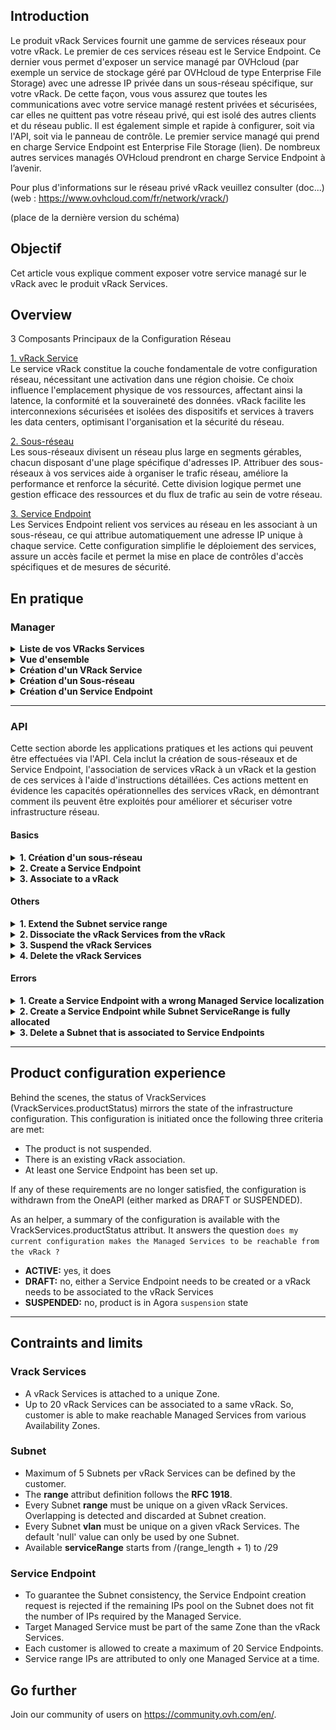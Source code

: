 ## Introduction

Le produit vRack Services fournit une gamme de services réseaux pour votre vRack. Le premier de ces services réseau est le Service Endpoint. Ce dernier vous permet d'exposer un service managé par OVHcloud (par exemple un service de stockage géré par OVHcloud de type Enterprise File Storage) avec une adresse IP privée dans un sous-réseau spécifique, sur votre vRack. De cette façon, vous vous assurez que toutes les communications avec votre service managé restent privées et sécurisées, car elles ne quittent pas votre réseau privé, qui est isolé des autres clients et du réseau public. Il est également simple et rapide à configurer, soit via l'API, soit via le panneau de contrôle. Le premier service managé qui prend en charge Service Endpoint est Enterprise File Storage (lien). De nombreux autres services managés OVHcloud prendront en charge Service Endpoint à l’avenir.

Pour plus d'informations sur le réseau privé vRack veuillez consulter (doc...) (web : https://www.ovhcloud.com/fr/network/vrack/)

(place de la dernière version du schéma)

## Objectif

Cet article vous explique comment exposer votre service managé sur le vRack avec le produit vRack Services.

## Overview
3 Composants Principaux de la Configuration Réseau   

<ins>1. vRack Service</ins>   
Le service vRack constitue la couche fondamentale de votre configuration réseau, nécessitant une activation dans une région choisie. Ce choix influence l'emplacement physique de vos ressources, affectant ainsi la latence, la conformité et la souveraineté des données. vRack facilite les interconnexions sécurisées et isolées des dispositifs et services à travers les data centers, optimisant l'organisation et la sécurité du réseau.
   
<ins>2. Sous-réseau</ins>   
Les sous-réseaux divisent un réseau plus large en segments gérables, chacun disposant d'une plage spécifique d'adresses IP. Attribuer des sous-réseaux à vos services aide à organiser le trafic réseau, améliore la performance et renforce la sécurité. Cette division logique permet une gestion efficace des ressources et du flux de trafic au sein de votre réseau.
   
<ins>3. Service Endpoint</ins>   
Les Services Endpoint relient vos services au réseau en les associant à un sous-réseau, ce qui attribue automatiquement une adresse IP unique à chaque service. Cette configuration simplifie le déploiement des services, assure un accès facile et permet la mise en place de contrôles d'accès spécifiques et de mesures de sécurité.


## En pratique

### Manager



<details>

  <summary><b>Liste de vos VRacks Services</b> </summary>

<blockquote>
    
![overview 01](images/01-VRS.png){.thumbnail}

</blockquote>

</details>


<details>
    
  <summary><b>Vue d'ensemble </b> </summary>

![overview 01](images/07-VRS.png){.thumbnail}

---

![overview 01](images/08-VRS.png){.thumbnail}

---

![overview 01](images/09-VRS.png){.thumbnail}
  
    

</details>

<details>
  <summary><b>Création d'un VRack Service</b> </summary>

![overview 01](images/03-VRS.png){.thumbnail}

---

![overview 01](images/04-VRS.png){.thumbnail}

---

![overview 01](images/05-VRS.png){.thumbnail}

---

![overview 01](images/06-VRS.png){.thumbnail}
    
</details>

<details>
  <summary><b>Création d'un Sous-réseau</b> </summary>

    

![overview 01](images/10-VRS.png){.thumbnail}

---

![overview 01](images/12-VRS.png){.thumbnail}

---

![overview 01](images/14-VRS.png){.thumbnail}

</details>


<details>
  <summary><b>Création d'un Service Endpoint</b> </summary>

![overview 01](images/15-VRS.png){.thumbnail}
    

</details>




---

### API

Cette section aborde les applications pratiques et les actions qui peuvent être effectuées via l'API. Cela inclut la création de sous-réseaux et de Service Endpoint, l'association de services vRack à un vRack et la gestion de ces services à l'aide d'instructions détaillées. Ces actions mettent en évidence les capacités opérationnelles des services vRack, en démontrant comment ils peuvent être exploités pour améliorer et sécuriser votre infrastructure réseau.

#### Basics

<details>
  <summary><b>1. Création d'un sous-réseau</b> </summary>
    
<blockquote>
    
  Request Subnet creation (always synchronous)

```bash
$ curl -XPOST -d '{"range": "172.21.0.0/27", "serviceRange": "172.21.0.0/29", "vlan": "10"}' https://api.ovh.com/2.0/vrackServices/vrs-1234567/subnet
```

> <details>
>   <summary>Click here to see the result</summary>
> 
> ```console
> HTTP/1.1 201 Created
> Location: https://api.ovh.com/2.0/vrackServices/vrs-2034567/subnet/sub-4567890
> {
>     "id": "sub-4567890",
>     "resourceStatus": "READY",
>     "targetSpec" : {
>         "displayName": "rbx_nominal_services",
>         "serviceRange": "172.21.0.0/29"
>     },
>     "currentState": {
>         "displayName": "rbx_nominal_services",
>         "vrackServicesId": "vrs-1234567",
>         "range": "172.21.0.0/27",
>         "serviceRange": "172.21.0.0/29",
>         "vlan": 10,
>     },
>     "createdAt": "2024-01-19T14:53:22.323452Z",
>     "updatedAt": "2024-01-19T14:53:22.323452Z"
> }
> ```    
>     
> </details>

</blockquote>

</details>


<details>
  <summary><b>2. Create a Service Endpoint </b>     </summary>

<blockquote>

1. <ins>Request Service Endpoint creation (asynchronous as a vRack association exists)</ins>   
Here we use the second managed serice listed previously in 3.1 section "List all Managed Services compatible with the vRack Services"

```bash
$ curl -XPOST -d '{"serviceType": "entreprise-file-storage", "serviceId": "1fd7bf30-6722-4658-b3db-
92e269185f46"}' https://api.ovh.com/2.0/vrackServices/vrs-1234567/subnet/sub-4567890/serviceEndpoint
```  

> <details>
>   <summary>Click here to see the result</summary>
>     
> ```console
> HTTP/1.1 201 Created
> Location: https://api.ovh.com/2.0/vrackServices/vrs-1234567/subnet/sub-4567890/serviceEndpoint/end-5678901
> {
>   "id": "end-5678901",
>   "resourceStatus": "CREATING",
>   "targetSpec": {
>     "displayName": "secured_data"
>   },
>   "currentState": {
>     "displayName": "secured_data",
>     "subnetId": "sub-4567890",
>     "serviceType": "entreprise-file-storage",
>     "serviceId": "1fd7bf30-6722-4658-b3db-92e269185f46",
>     "endpoints": {
>       1: {
>         "ip": "172.21.0.1",
>         "description": null        // Fetched from the Managed Service 'create' event
>       },
>       2: {
>         "ip": "172.21.0.2",
>         "description": null        // Fetched from the Managed Service 'create' event
>       },
>       3: {
>         "ip": "172.21.0.3",
>         "description": null        // Fetched from the Managed Service 'create' event
>       }
>     }
>   },
>   "createdAt": "2024-01-19T14:54:22.323452Z",
>   "updatedAt": "2024-01-19T14:54:22.323452Z"
> }
> ```
> 
> </details>

2. <ins>Request a second Service Endpoint creation</ins>   
Just in order to show you the behavior when you want launch a new request during the execution of the previous one.

```bash
$ curl -XPOST -d '{"serviceType": "entreprise-file-storage", "serviceId": "95569efa-61f2-4deb-8beea60b4213e1dc"}' https://api.ovh.com/2.0/vrackServices/vrs-1234567/subnet/sub-4567890/serviceEndpoint
```


> <details>
>   <summary>Click here to see the result</summary>
> 
>     
> ```console
> HTTP/1.1 409 Conflict
> {
>   "class": "Client::Conflict::ResourceBusy",
>   "message": "Subnet sub-1234567 is busy",
>   "details": {
>     "subnetId": "sub-1234567"
>   }
> }
> ```
> 
> </details>

3. <ins>So you can fetch resource status of the first requested Service Endpoint.</ins>   
In this way we can see the status of the resource is now READY
   
```bash
$ curl -XGET https://api.ovh.com/2.0/vrackServices/vrs-1234567/subnet/sub-4567890/serviceEndpoint/end-5678901
```


> <details>
>   <summary>Click here to see the result</summary>
>      
> ```console
> {
>   "id": "end-5678901",
>   "resourceStatus": "READY",
>   "targetSpec": {
>     "displayName": "critical_business"
>   },
>   "currentState": {
>     "displayName": "critical_business",
>     "subnetId": "sub-4567890",
>     "serviceType": "entreprise-file-storage",
>     "serviceId": "1fd7bf30-6722-4658-b3db-92e269185f46",
>     "endpoints": {
>       1: {
>         "ip": "172.21.0.1",
>         "description": null        // Fetched from the Managed Service 'create' event
>       },
>       2: {
>         "ip": "172.21.0.2",
>         "description": null        // Fetched from the Managed Service 'create' event
>       },
>       3: {
>         "ip": "172.21.0.3",
>         "description": null        // Fetched from the Managed Service 'create' event
>       }
>     }
>   },
>   "createdAt": "2024-01-19T14:54:22.323452Z",
>   "updatedAt": "2024-01-19T14:54:22.323452Z"
> }
> ```
> 
> </details>

</blockquote>

</details>



<details>
  <summary><b>3. Associate to a vRack</b>    </summary>

<blockquote>

1. <ins>Check eligibility to the vRack</ins>

```bash
$ curl -XGET https://api.ovh.com/1.0/vrack/pn-12345/allowedServices?serviceFamily=vrackServices
```  

> <details>
>   <summary>Click here to see the result</summary>
>    
> ```console
> {
>   "ipLoadbalancing": null,
>   "dedicatedConnect": null,
>   "dedicatedServer": null,
>   "vrackServices": [
>     "vrs-2345678",
>     "vrs-1234567"
>   ],
>   "ip": null,
>   "dedicatedCloudDatacenter": null,
>   "ovhCloudConnect": null,
>   "cloudProject": null,
>   "dedicatedCloud": null,
>   "legacyVrack": null,
>   "dedicatedServerInterface": null
> }
> ```
> 
> </details>



2. <ins>Request vRack association</ins>

```bash
$ curl -XPOST -d '{"vrackServices": "vrs-1234567"}' https://api.ovh.com/1.0/vrack/pn-12345/vrackServices
```

> <details>
>   <summary>Click here to see the result</summary>
> 
>     
> ```console
> [
>     todoDate: "2024-01-19T14:51:22.323452Z"
>     status: "init"
>     serviceName: "pn-12345"
>     orderId: null
>     lastUpdate: "2024-01-19T14:51:22.323452Z"
>     targetDomain: "vrs-1234567"
>     function: "addVrackServices"
>     id: 3456789
> ]
> ```
> 
> </details>



3. <ins>Fetch asynchronous task because it can takes few secondes</ins>
   Perhaps you can have some error during the execution of this task
   
```bash
$ curl -XGET https://api.ovh.com/1.0/vrack/pn-12345/task/3456789
```

> <details>
>   <summary>Click here to see the result</summary>
>     
> ```console
> HTTP/1.1 404 Not Found
> {
>     "message": "The requested object (taskId = 3456789) does not exist"
> }
> ```
>     
> </details>
   
4. <ins>When this synchronous task is done you can fetch the vRack Services status</ins>

```bash
$ curl -XGET https://api.ovh.com/2.0/vrackServices/vrs-1234567
```

> <details>
>   <summary>Click here to see the result</summary>
> 
>     
> ```console
> {
>   "id": "vrs-1234567",
>   "resourceStatus": "READY",
>   "targetSpec": {
>     "displayName": "Sample_Display_Name"
>   },
>   "currentState": {
>     "productStatus": "ACTIVE",
>     "displayName": "Sample_Display_Name",
>     "nicAdmin": "dp12345-ovh",
>     "nicTech": "dp12345-ovh",
>     "vrackId": "pn-12345",
>     "zone": "rbx",
>     "region": "eu-east-1",
>     "az": "eu-east-1-a"
>   },
>   "createdAt": "2024-01-19T14:40:22.323452Z",
>   "updatedAt": "2024-01-19T14:52:22.323452Z"
> }
> ```
>     
> </details>

</blockquote>

</details>












#### Others

<details>
  <summary><b>1. Extend the Subnet service range</b></summary>

<blockquote>

1. <ins>Create a 'extend-subnet-service-range.json' text file with these informations inside</ins>

```bash
$ cat extend-subnet-service-range.json
```

> <details>
>   <summary>Click here to see the result</summary>
> 
> ```console
> {
>   "targetSpec": {
>     "displayName": "rbx_nominal_services",
>     "serviceRange": "172.21.0.0/28"
>   }
> }
> ```
> 
> </details>

2. <ins>Request service range extension (asynchronous)</ins>

```bash
$ curl -XPUT -d@extend-subnet-service-range.json https://api.ovh.com/2.0/vrackServices/vrs-1234567/subnet/sub-
4567890
```

> <details>
>   <summary>Click here to see the result</summary>
>   
> ```console
> {
>   "id": "sub-4567890",
>   "resourceStatus": "UPDATING",
>   "targetSpec": {
>     "displayName": "rbx_nominal_services",
>     "serviceRange": "172.21.0.0/28"
>   },
>   "currentState": {
>     "displayName": "rbx_nominal_services",
>     "vrackServicesId": "vrs-1234567",
>     "range": "172.21.0.0/27",
>     "serviceRange": "172.21.0.0/29",
>     "vlan": 10
>   },
>   "createdAt": "2024-01-19T14:53:22.323452Z",
>   "updatedAt": "2024-01-19T14:58:22.323452Z"
> }
> ```
> 
> </details>

3. <ins>Fetch final state</ins>
   
```bash
$ curl -XGET https://api.ovh.com/2.0/vrackServices/vrs-1234567/subnet/sub-4567890
```

> <details>
>   <summary>Click here to see the result</summary>
>   
> ```console
> {
>   "id": "sub-4567890",
>   "resourceStatus": "READY",
>   "targetSpec": {
>     "displayName": "rbx_nominal_services",
>     "serviceRange": "172.21.0.0/28"
>   },
>   "currentState": {
>     "displayName": "rbx_nominal_services",
>     "vrackServicesId": "vrs-1234567",
>     "range": "172.21.0.0/27",
>     "serviceRange": "172.21.0.0/28",
>     "vlan": 10
>   },
>   "createdAt": "2024-01-19T14:53:22.323452Z",
>   "updatedAt": "2024-01-19T14:58:33.323452Z"
> }
> ```
> 
> </details>

</blockquote>

</details>


<details>
  <summary><b>2. Dissociate the vRack Services from the vRack</b></summary>

<blockquote>
  
1. <ins>Request vRack disassociation</ins>

```bash
$ curl -XDELETE https://api.ovh.com/1.0/vrack/pn-12345/vrackServices/vrs-1234567
```

> <details>
>   <summary>Click here to see the result</summary>
> 
> ```console
> {
>     todoDate: "2022-05-04T14:59:22.323452Z"
>     status: "init"
>     serviceName: "pn-12345"
>     orderId: null
>     lastUpdate: "2022-05-04T14:58:55.323452Z"
>     function: "removeVrackServices"
>     id: 5678901
> }
> ```
> 
> </details>


2. <ins>Fetch asynchronous task using the created task id</ins>

```bash
$ curl -XGET https://api.ovh.com/1.0/vrack/pn-12345/task/5678901
```


> <details>
>   <summary>Click here to see the result</summary>
> 
> ```console
> HTTP/1.1 404 Not Found
> {
>     "message": "The requested object (taskId = 3205546) does not exist"
> }
> ```
> 
> </details>

3. <ins>Asynchronous task done -> Fetch the vRack Services status</ins>

```bash
$ curl -XGET https://api.ovh.com/2.0/vrackServices/vrs-1234567
```


> <details>
>   <summary>Click here to see the result</summary>
> 
> ```console
> {
>     "id": "vrs-1234567",
>     "resourceStatus": "READY",
>     "targetSpec" : {
>         "displayName": "Backup_infra.",
>     },
>     "currentState": {
>         "productStatus": "DRAFT",
>         "displayName": "Backup_infra.",
>         "nicAdmin": "dp12345-ovh",
>         "nicTech": "dp12345-ovh",
>         "vrackId": null,
>         "zone": "rbx",
>         "region": "eu-east-1",
>         "az": "eu-east-1-a"
>     },
>     "createdAt": "2024-01-19T14:40:22.323452Z",
>     "updatedAt": "2024-01-19T14:59:55.323452Z"
> }
> ```
> 
> </details>

</blockquote>

</details>


<details>
  <summary><b>3. Suspend the vRack Services</b></summary>

<blockquote>
    
  Suspend triggered on Agora 'SUSPENSION' event consumption
Here we have the same result than dissociation

</blockquote>

</details>


<details>
  <summary><b>4. Delete the vRack Services</b></summary>

<blockquote>

   Deletion triggered on Agora 'TERMINATION' event consumption
   Then every resources deleted in cascade

</blockquote>

</details>


#### Errors

<details>
  <summary><b>1. Create a Service Endpoint with a wrong Managed Service localization</b></summary>

<blockquote>  

```bash
$ curl -XPOST -d '{"serviceType": "entreprise-file-storage", "serviceId": "95569efa-61f2-4deb-8beea60b4213e1dc"}'
https://api.ovh.com/2.0/vrackServices/vrs-1234567/subnet/sub-4567890/serviceEndpoint
```

> <details>
>   <summary>Click here to see the result</summary>
> 
> ```console
> HTTP/1.1 400 Bad Request
> {
>   "class": "Client::BadRequest::LocalizationMismatch",
>   "message": "Service 95569efa-61f2-4deb-8bee-a60b4213e1dc zone (rbx) does not match vRack Services vrs-2034567 zone (sbg)",
>   "details": {
>     "serviceId": "95569efa-61f2-4deb-8bee-a60b4213e1dc",
>     "vrackServiceZone": "rbx",
>     "vrackServiceId": "vrs-2034567",
>     "serviceZone": "sbg"
>   }
> }
> ```
> 
> </details>

</blockquote>

</details>


<details>
  <summary><b>2. Create a Service Endpoint while Subnet ServiceRange is fully allocated</b></summary>

<blockquote>
  
```bash
$ curl -XPOST -d '{"serviceType": "entreprise-file-storage", "serviceId": "2d65f8e0-edde-448f-b9-
a85404eb52"}' https://api.ovh.com/2.0/vrackServices/vrs-1234567/subnet/sub-4567890/serviceEndpoint
```

> <details>
>   <summary>Click here to see the result</summary>
> 
> ```console
> HTTP/1.1 400 Bad Request
> {
>   "class": "Client::BadRequest::ServiceRangeFullyAllocated",
>   "message": "Service 2d65f8e0-edde-448f-b9-a85404eb52 requires 2 IPs while 0 IP(s) still available on the Subnet sub-2778273",
>   "details": {
>     "serviceId": "2d65f8e0-edde-448f-b9-a85404eb52",
>     "requestedIPsCount": "2",
>     "availableIPsCount": "0",
>     "SubnetId": "sub-4567890"
>   }
> }
> ```
> 
> </details>

</blockquote>

</details>


<details>
  <summary><b>3. Delete a Subnet that is associated to Service Endpoints</b></summary>

<blockquote>

```bash
$ curl -XDELETE https://api.ovh.com/2.0/vrackServices/vrs-1234567/subnet/sub-4567890
```

> <details>
>   <summary>Click here to see the result</summary>
> 
> ```console
> HTTP/1.1 409 Conflict
> {
>   "class": "Client::Conflict::SubnetNotEmpty",
>   "message": "Subnet sub-4567890 contains 3 Service Endpoints",
>   "details": {
>     "subnetId": "sub-4567890",
>     "serviceEndpointsCount": 3
>   }
> }
> ```
> 
> </details>

</blockquote>

</details>

---

## Product configuration experience

Behind the scenes, the status of VrackServices (VrackServices.productStatus) mirrors the state of the infrastructure configuration. This configuration is initiated once the following three criteria are met:

- The product is not suspended.
- There is an existing vRack association.
- At least one Service Endpoint has been set up.

If any of these requirements are no longer satisfied, the configuration is withdrawn from the OneAPI (either marked as DRAFT or SUSPENDED).

As an helper, a summary of the configuration is available with the VrackServices.productStatus attribut.
It answers the question `does my current configuration makes the Managed Services to be reachable from the vRack ?`   
- **ACTIVE:** yes, it does
- **DRAFT:** no, either a Service Endpoint needs to be created or a vRack needs to be associated to the vRack Services
- **SUSPENDED:** no, product is in Agora `suspension` state

---

## Contraints and limits
### Vrack Services
- A vRack Services is attached to a unique Zone.
- Up to 20 vRack Services can be associated to a same vRack. So, customer is able to make reachable Managed Services from various Availability Zones.


### Subnet
- Maximum of 5 Subnets per vRack Services can be defined by the customer.
- The **range** attribut definition follows the **RFC 1918**.
- Every Subnet **range** must be unique on a given vRack Services. Overlapping is detected and discarded at Subnet creation.
- Every Subnet **vlan** must be unique on a given vRack Services. The default 'null' value can only be used by one Subnet.
- Available **serviceRange** starts from /(range_length + 1) to /29

### Service Endpoint
- To guarantee the Subnet consistency, the Service Endpoint creation request is rejected if the remaining IPs pool on the Subnet does not fit the number of IPs required by the Managed Service.
- Target Managed Service must be part of the same Zone than the vRack Services.
- Each customer is allowed to create a maximum of 20 Service Endpoints.
- Service range IPs are attributed to only one Managed Service at a time.


## Go further

Join our community of users on <https://community.ovh.com/en/>.

